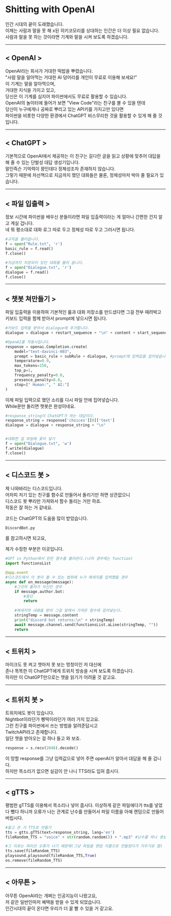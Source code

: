 # Shitting with OpenAI  
인간 시대의 끝이 도래했습니다.  
이제는 사람과 말을 못 해 x된 히키코모리를 상대하는 인간은 더 이상 필요 없습니다.  
사람과 말을 못 하는 것이라면 기계와 말을 시켜 보도록 하겠습니다.

---

## < OpenAI >
OpenAI라는 회사가 거대한 떡밥을 뿌렸습니다.  
"사람 말을 알아먹는 거대한 AI 덩어리를 개인이 무료로 이용해 보세요!"  
이 기계는 말을 알아먹으며,  
거대한 지식을 가지고 있고,  
당신은 이 기계를 심지어 파이썬에서도 무료로 활용할 수 있습니다.  
OpenAI의 놀이터에 들어가 보면 "View Code"라는 친구를 볼 수 있을 텐데  
당신이 누구에게나 공짜로 뿌리고 있는 API키를 가지고만 있다면  
파이썬을 비롯한 다양한 환경에서 ChatGPT 비스무리한 것을 활용할 수 있게 해 줄 것입니다.  

---

## < ChatGPT >
기본적으로 OpenAI에서 제공하는 이 친구는 길다란 글을 읽고 상황에 맞추어 대답을 해 줄 수 있는 단발성 대답 생성기입니다.  
말인즉슨 기억력이 꽝인데다 정체성조차 존재하지 않습니다.  
그렇기 때문에 차선책으로 지금까지 했던 대화들은 물론, 정체성마저 박아 줄 필요가 있습니다.  

---

## < 파일 입출력 >
정보 시간에 파이썬을 배우신 분들이라면 파일 입출력이라는 게 얼마나 간편한 건지 알고 계실 겁니다.  
네 뭐 평소대로 대화 로그 따로 두고 정체성 따로 두고 그러시면 됩니다.  

```python
#규칙을 불러옵니다.
f = open("Rule.txt", 'r')
basic_rule = f.read()
f.close()

#지금까지 저장되어 있던 대화를 불러 옵니다.
f = open("Dialogue.txt", 'r')
dialogue = f.read()
f.close()
```

---

## < 챗봇 쳐만들기 >
파일 입출력을 이용하여 기본적인 룰과 대화 저장소를 만드셨다면
그걸 전부 때려박고 키보드 입력을 함께 받아서 prompt에 넣으시면 됩니다.

```python
#키보드 입력을 받아서 dialogue에 추가합니다.
dialogue = dialogue + restart_sequence + "\n" + content + start_sequence

#OpenAI를 작동시킵니다.
response = openai.Completion.create(
    model="text-davinci-003",
    prompt = basic_rule + subRule + dialogue, #prompt에 입력값을 집어넣습니다.
    temperature=0.9,
    max_tokens=150,
    top_p=1,
    frequency_penalty=0.0,
    presence_penalty=0.6,
    stop=[" Human:", " AI:"]
)
```

이제 파일 입력으로 했던 소리를 다시 파일 안에 집어넣습니다.  
While문만 돌리면 챗봇은 완성이네요.  

```python
#response_string이 ChatGPT가 하는 대답이다.
response_string = response['choices'][0]['text']
dialogue = dialogue + response_string + "\n"


#대화한 걸 파일에 꽃아 넣기
f = open("Dialogue.txt", 'w')
f.write(dialogue)
f.close()
```

---

## < 디스코드 봇 >
제 나와바리는 디스코드입니다.  
어차피 저기 있는 친구를 함수로 만들어서 돌리기만 하면 상관없으니  
디스코드 봇 뿌리만 가져와서 함수 돌리는 거만 하죠.  
작동은 잘 하는 거 같네요.  

코드는 ChatGPT의 도움을 많이 받았습니다.
```python
DiscordBot.py
```
를 참고하시면 되고요,

제가 수정한 부분은 이곳입니다.
```python
#GPT in Python에서 만든 함수를 불러온다.(나의 경우에는 function)
import functionsList

@app.event
#디스코드에서 이 봇이 볼 수 있는 범위에 누가 메세지를 입력했을 경우
async def on_message(message):
    #그것의 출처가 자신인 경우
    if message.author.bot:
        #중단
        return
    
    #메세지의 내용을 받아 그걸 앞에서 가져온 함수에 집어넣는다.
    stringTemp = message.content
    print("discord bot returns:\n" + stringTemp)
    await message.channel.send(functionsList.aLine(stringTemp, ""))
    return
```

---

## < 트위치 >
마이크도 못 켜고 챗마저 못 보는 멍청이인 저 대신에  
존나 똑똑한 이 ChatGPT에게 트위치 방송을 시켜 보도록 하겠습니다.  
하지만 이 ChatGPT만으로는 챗을 읽기가 어려울 것 같고요.  

---

## < 트위치 봇 >
트위치에도 봇이 있습니다.  
Nightbot이라던가 빵떡이라던가 여러 가지 있고요.  
그런 친구를 파이썬에서 쓰는 방법을 알려준답시고  
TwitchAPI라고 존재합니다.  
일단 챗을 받아오는 걸 하나 들고 와 보죠.  

```python
response = s.recv(2048).decode()
```

이 망할 response를 그냥 입력값으로 넣어 주면 openAI가 알아서 대답을 해 줄 겁니다.  
하지만 목소리가 없으면 실감이 안 나니 TTS라도 입혀 줍시다.  

---

## < gTTS >
평범한 gTTS를 이용해서 목소리나 넣어 줍시다.
이상하게 같은 파일에다가 tts를 넣었다 뺐다 하니까 오류가 나는 관계로
난수를 만들어서 파일 이름을 아예 랜덤으로 만들어 버립시다.
```python
#들고 온 거 TTS로 만들기
tts = gtts.gTTS(text=response_string, lang='en')
fileRandom_TTS = "voice" + str(random.random()) + ".mp3" #난수를 하나 생성

#그 이유는 퍼미션 오류가 나기 때문에(그냥 파일을 랜덤 이름으로 만들었다가 지우기로 함)
tts.save(fileRandom_TTS)
playsound.playsound(fileRandom_TTS,True)
os.remove(fileRandom_TTS)
```

---

## < 아무튼 >
아무튼 OpenAI라는 개쩌는 인공지능이 나왔고요,  
저 같은 일반인마저 혜택을 받을 수 있게 되었습니다.  
인간시대의 끝이 온다면 우리가 더 꿀 빨 수 있을 거 같고요.
